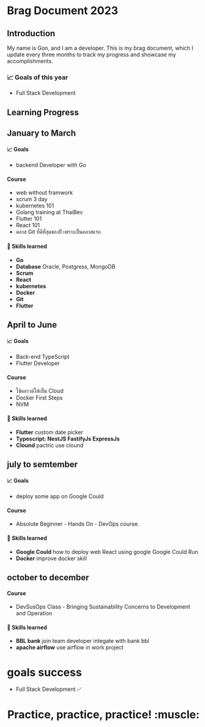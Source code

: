 # Brag Document 2023 

## Introduction
My name is Gon, and I am a developer. This is my brag document, which I update every three months to track my progress and showcase my accomplishments.
### 📈 Goals of this year
- Full Stack Development


## Learning Progress
## January to March
#### 📈 Goals
- backend Developer with Go
#### Course
- web without framwork
- scrum 3 day
- kubernetes 101
- Golang training at ThaiBev
- Flutter 101
- React 101
- คลาส Git ที่ดีที่สุดของปี เพราะเป็นคลาสแรก
#### 🧰 Skills learned
-  **Go** 
-  **Database** Oracle, Postgress, MongoDB
-  **Scrum**
-  **React** 
-  **kubernetes**
-  **Docker**
-  **Git**
-  **Flutter**

  
## April to June
#### 📈 Goals
- Back-end TypeScript
- Flutter Developer
#### Course
- ใช้คลาวด์ให้เป็น Cloud
- Docker First Steps
- NVM
#### 🧰 Skills learned
-  **Flutter** custom date picker
-  **Typescript: NestJS FastifyJs ExpressJs**
-  **Clound** pactric use clound


## july to semtember
#### 📈 Goals
- deploy some app on Google Could
#### Course
- Absolute Beginner - Hands On - DevOps course.
#### 🧰 Skills learned
- **Google Could** how to deploy web React using google Google Could Run
- **Docker** improve docker skill


## october to december
#### Course
- DevSusOps Class - Bringing Sustainability Concerns to Development and Operation
#### 🧰 Skills learned
- **BBL bank** join team developer integate with bank bbl
- **apache airflow** use airflow in work project

# goals success 
- Full Stack Development ✅

<h1 align="center">Practice, practice, practice! :muscle:</h1>
